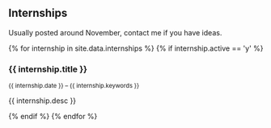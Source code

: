 ## Internships
Usually posted around November, contact me if you have ideas.

{% for internship in site.data.internships %}
{% if internship.active == 'y' %}

### {{ internship.title }}
<sup>
{{ internship.date }} – {{ internship.keywords }}
</sup>

{{ internship.desc }}

{% endif %}
{% endfor %}
